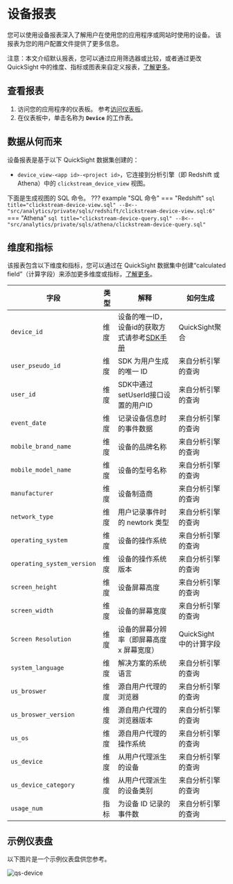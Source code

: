 # 设备报表

您可以使用设备报表深入了解用户在使用您的应用程序或网站时使用的设备。 该报表为您的用户配置文件提供了更多信息。

注意：本文介绍默认报表，您可以通过应用筛选器或比较，或者通过更改 QuickSight 中的维度、指标或图表来自定义报表，[了解更多](https://docs.aws.amazon.com/quicksight/latest/user/working-with-visuals.html)。

## 查看报表

1. 访问您的应用程序的仪表板。 参考[访问仪表板](index.md)。
2. 在仪表板中，单击名称为 **`Device`** 的工作表。

## 数据从何而来

设备报表是基于以下 QuickSight 数据集创建的：

- `device_view-<app id>-<project id>`，它连接到分析引擎（即 Redshift 或 Athena）中的 `clickstream_device_view` 视图。

下面是生成视图的 SQL 命令。
??? example "SQL 命令"
    === "Redshift"
        ```sql title="clickstream-device-view.sql"
        --8<-- "src/analytics/private/sqls/redshift/clickstream-device-view.sql:6"
        ```
    === "Athena"
        ```sql title="clickstream-device-query.sql"
        --8<-- "src/analytics/private/sqls/athena/clickstream-device-query.sql"
        ```

## 维度和指标

该报表包含以下维度和指标，您可以通过在 QuickSight 数据集中创建“calculated field”（计算字段）来添加更多维度或指标，[了解更多](https://docs.aws.amazon.com/quicksight/latest/user/adding-a-calculated-field-analysis.html)。

| 字段                         | 类型  | 解释                                                  | 如何生成              |
| -------------------------- | --- | --------------------------------------------------- | ----------------- |
| `device_id`                | 维度  | 设备的唯一ID，设备id的获取方式请参考[SDK手册](../sdk-manual/index.md) | QuickSight聚合      |
| `user_pseudo_id`           | 维度  | SDK 为用户生成的唯一 ID                                     | 来自分析引擎的查询         |
| `user_id`                  | 维度  | SDK中通过setUserId接口设置的用户ID                            | 来自分析引擎的查询         |
| `event_date`               | 维度  | 记录设备信息时的事件数据                                        | 来自分析引擎的查询         |
| `mobile_brand_name`        | 维度  | 设备的品牌名称                                             | 来自分析引擎的查询         |
| `mobile_model_name`        | 维度  | 设备的型号名称                                             | 来自分析引擎的查询         |
| `manufacturer`             | 维度  | 设备制造商                                               | 来自分析引擎的查询         |
| `network_type`             | 维度  | 用户记录事件时的 newtork 类型                                 | 来自分析引擎的查询         |
| `operating_system`         | 维度  | 设备的操作系统                                             | 来自分析引擎的查询         |
| `operating_system_version` | 维度  | 设备的操作系统版本                                           | 来自分析引擎的查询         |
| `screen_height`            | 维度  | 设备屏幕高度                                              | 来自分析引擎的查询         |
| `screen_width`             | 维度  | 设备的屏幕宽度                                             | 来自分析引擎的查询         |
| `Screen Resolution`        | 维度  | 设备的屏幕分辨率（即屏幕高度 x 屏幕宽度）                              | QuickSight 中的计算字段 |
| `system_language`          | 维度  | 解决方案的系统语言                                           | 来自分析引擎的查询         |
| `us_broswer`               | 维度  | 源自用户代理的浏览器                                          | 来自分析引擎的查询         |
| `us_broswer_version`       | 维度  | 源自用户代理的浏览器版本                                        | 来自分析引擎的查询         |
| `us_os`                    | 维度  | 源自用户代理的操作系统                                         | 来自分析引擎的查询         |
| `us_device`                | 维度  | 从用户代理派生的设备                                          | 来自分析引擎的查询         |
| `us_device_category`       | 维度  | 从用户代理派生的设备类别                                        | 来自分析引擎的查询         |
| `usage_num`                | 指标  | 为设备 ID 记录的事件数                                       | 来自分析引擎的查询         |


## 示例仪表盘
以下图片是一个示例仪表盘供您参考。

![qs-device](../images/dashboard/device.jpg)